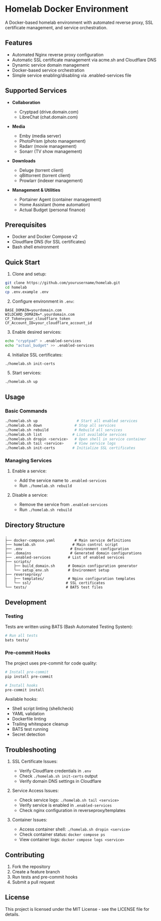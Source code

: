 # Homelab Docker Environment

A Docker-based homelab environment with automated reverse proxy, SSL certificate management, and service orchestration.

## Features

- Automated Nginx reverse proxy configuration
- Automatic SSL certificate management via acme.sh and Cloudflare DNS
- Dynamic service domain management
- Docker-based service orchestration
- Simple service enabling/disabling via .enabled-services file

## Supported Services

- **Collaboration**
  - Cryptpad (drive.domain.com)
  - LibreChat (chat.domain.com)

- **Media**
  - Emby (media server)
  - PhotoPrism (photo management)
  - Radarr (movie management)
  - Sonarr (TV show management)

- **Downloads**
  - Deluge (torrent client)
  - qBittorrent (torrent client)
  - Prowlarr (indexer management)

- **Management & Utilities**
  - Portainer Agent (container management)
  - Home Assistant (home automation)
  - Actual Budget (personal finance)

## Prerequisites

- Docker and Docker Compose v2
- Cloudflare DNS (for SSL certificates)
- Bash shell environment

## Quick Start

1. Clone and setup:
```bash
git clone https://github.com/yourusername/homelab.git
cd homelab
cp .env.example .env
```

2. Configure environment in `.env`:
```env
BASE_DOMAIN=yourdomain.com
WILDCARD_DOMAIN=*.yourdomain.com
CF_Token=your_cloudflare_token
CF_Account_ID=your_cloudflare_account_id
```

3. Enable desired services:
```bash
echo "cryptpad" > .enabled-services
echo "actual_budget" >> .enabled-services
```

4. Initialize SSL certificates:
```bash
./homelab.sh init-certs
```

5. Start services:
```bash
./homelab.sh up
```

## Usage

### Basic Commands

```bash
./homelab.sh up                  # Start all enabled services
./homelab.sh down               # Stop all services
./homelab.sh rebuild            # Rebuild all services
./homelab.sh list              # List available services
./homelab.sh dropin <service>   # Open shell in service container
./homelab.sh tail <service>     # View service logs
./homelab.sh init-certs        # Initialize SSL certificates
```

### Managing Services

1. Enable a service:
   - Add the service name to `.enabled-services`
   - Run `./homelab.sh rebuild`

2. Disable a service:
   - Remove the service from `.enabled-services`
   - Run `./homelab.sh rebuild`

## Directory Structure

```
.
├── docker-compose.yaml         # Main service definitions
├── homelab.sh                 # Main control script
├── .env                      # Environment configuration
├── .domains                  # Generated domain configurations
├── .enabled-services        # List of enabled services
├── scripts/
│   ├── build_domain.sh      # Domain configuration generator
│   └── setup_env.sh         # Environment setup
├── reverseproxy/
│   ├── templates/           # Nginx configuration templates
│   └── ssl/                # SSL certificates
└── tests/                  # BATS test files
```

## Development

### Testing

Tests are written using BATS (Bash Automated Testing System):

```bash
# Run all tests
bats tests/
```

### Pre-commit Hooks

The project uses pre-commit for code quality:

```bash
# Install pre-commit
pip install pre-commit

# Install hooks
pre-commit install
```

Available hooks:
- Shell script linting (shellcheck)
- YAML validation
- Dockerfile linting
- Trailing whitespace cleanup
- BATS test running
- Secret detection

## Troubleshooting

1. SSL Certificate Issues:
   - Verify Cloudflare credentials in `.env`
   - Check `./homelab.sh init-certs` output
   - Verify domain DNS settings in Cloudflare

2. Service Access Issues:
   - Check service logs: `./homelab.sh tail <service>`
   - Verify service is enabled in `.enabled-services`
   - Check nginx configuration in reverseproxy/templates

3. Container Issues:
   - Access container shell: `./homelab.sh dropin <service>`
   - Check container status: `docker compose ps`
   - View container logs: `docker compose logs <service>`

## Contributing

1. Fork the repository
2. Create a feature branch
3. Run tests and pre-commit hooks
4. Submit a pull request

## License

This project is licensed under the MIT License - see the LICENSE file for details.
